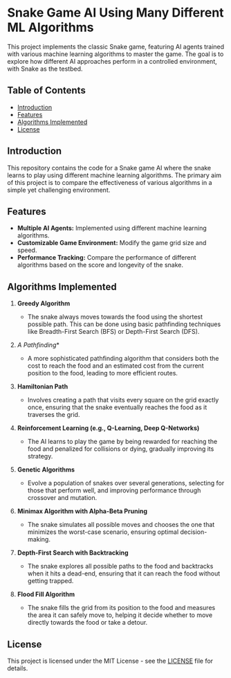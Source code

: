 # Snake Game AI Using Many Different ML Algorithms

This project implements the classic Snake game, featuring AI agents trained with various machine learning algorithms to master the game. The goal is to explore how different AI approaches perform in a controlled environment, with Snake as the testbed.

## Table of Contents

- [Introduction](#introduction)
- [Features](#features)
- [Algorithms Implemented](#algorithms-implemented)
- [License](#license)

## Introduction

This repository contains the code for a Snake game AI where the snake learns to play using different machine learning algorithms. The primary aim of this project is to compare the effectiveness of various algorithms in a simple yet challenging environment.

## Features

- **Multiple AI Agents:** Implemented using different machine learning algorithms.
- **Customizable Game Environment:** Modify the game grid size and speed.
- **Performance Tracking:** Compare the performance of different algorithms based on the score and longevity of the snake.

## Algorithms Implemented

1. **Greedy Algorithm**
   - The snake always moves towards the food using the shortest possible path. This can be done using basic pathfinding techniques like Breadth-First Search (BFS) or Depth-First Search (DFS).

2. **A* Pathfinding**
   - A more sophisticated pathfinding algorithm that considers both the cost to reach the food and an estimated cost from the current position to the food, leading to more efficient routes.

3. **Hamiltonian Path**
   - Involves creating a path that visits every square on the grid exactly once, ensuring that the snake eventually reaches the food as it traverses the grid.

4. **Reinforcement Learning (e.g., Q-Learning, Deep Q-Networks)**
   - The AI learns to play the game by being rewarded for reaching the food and penalized for collisions or dying, gradually improving its strategy.

5. **Genetic Algorithms**
   - Evolve a population of snakes over several generations, selecting for those that perform well, and improving performance through crossover and mutation.

6. **Minimax Algorithm with Alpha-Beta Pruning**
   - The snake simulates all possible moves and chooses the one that minimizes the worst-case scenario, ensuring optimal decision-making.

7. **Depth-First Search with Backtracking**
   - The snake explores all possible paths to the food and backtracks when it hits a dead-end, ensuring that it can reach the food without getting trapped.

8. **Flood Fill Algorithm**
   - The snake fills the grid from its position to the food and measures the area it can safely move to, helping it decide whether to move directly towards the food or take a detour.


## License

This project is licensed under the MIT License - see the [LICENSE](LICENSE) file for details.
